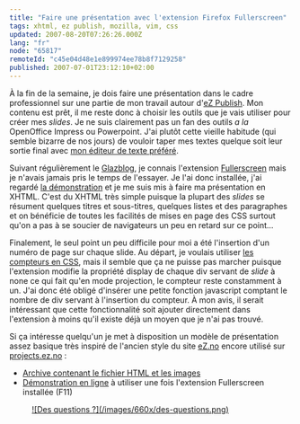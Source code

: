 ```yaml
---
title: "Faire une présentation avec l'extension Firefox Fullerscreen"
tags: xhtml, ez publish, mozilla, vim, css
updated: 2007-08-20T07:26:26.000Z
lang: "fr"
node: "65817"
remoteId: "c45e04d48e1e899974ee78b8f7129258"
published: 2007-07-01T23:12:10+02:00
---
```

 
À la fin de la semaine, je dois faire une présentation dans le cadre professionnel sur une partie de mon travail autour d'[eZ Publish](/tag/ez+publish). Mon contenu est prêt, il me reste donc à choisir les outils que je vais utiliser pour créer mes *slides*. Je ne suis clairement pas un fan des outils *a la* OpenOffice Impress ou Powerpoint. J'ai plutôt cette vieille habitude (qui semble bizarre de nos jours) de vouloir taper mes textes quelque soit leur sortie final avec [mon éditeur de texte préféré](/post/quelques-trucs-avec-vim-1).

 
Suivant régulièrement le [Glazblog](http://glazman.org/weblog/), je connais l'extension [Fullerscreen](https://addons.mozilla.org/fr/firefox/addon/4650) mais je n'avais jamais pris le temps de l'essayer. Je l'ai donc installée, j'ai regardé [la démonstration](http://disruptive-innovations.com/zoo/fullerscreen/samples/projection-test.html) et je me suis mis à faire ma présentation en XHTML. C'est du XHTML très simple puisque la plupart des *slides* se résument quelques titres et sous-titres, quelques listes et des paragraphes et on bénéficie de toutes les facilités de mises en page des CSS surtout qu'on a pas à se soucier de navigateurs un peu en retard sur ce point...

 
Finalement, le seul point un peu difficile pour moi a été l'insertion d'un numéro de page sur chaque slide. Au départ, je voulais utiliser [les compteurs en CSS](http://www.w3.org/TR/CSS21/generate.html#counters), mais il semble que ça ne puisse pas marcher puisque l'extension modifie la propriété display de chaque div servant de *slide* à none ce qui fait qu'en mode projection, le compteur reste constamment à un. J'ai donc été obligé d'insérer une petite fonction javascript comptant le nombre de div servant à l'insertion du compteur. À mon avis, il serait intéressant que cette fonctionnalité soit ajouter directement dans l'extension à moins qu'il existe déjà un moyen que je n'ai pas trouvé.

 
Si ça intéresse quelqu'un je met à disposition un modèle de présentation assez basique très inspiré de l'ancien style du site [eZ.no](http://ez.no) encore utilisé sur [projects.ez.no](http://projects.ez.no/) :

 * [Archive contenant le fichier HTML et les images](/files/Modele_Presentation.tar.gz)
 * [Démonstration en ligne](http://vrac.pwet.fr/presentation_fullerscreen/modele.htm) à utiliser une fois l'extension Fullerscreen installée (F11)
 


<figure class="object-center"><a href="/images/des-questions.png">![Des questions ?](/images/660x/des-questions.png)
</a></figure>





